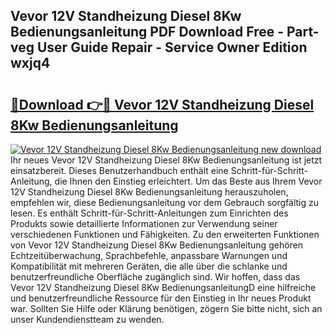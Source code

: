 ## Vevor 12V Standheizung Diesel 8Kw Bedienungsanleitung PDF Download Free - Part-veg User Guide Repair - Service Owner Edition wxjq4

# <h2><a href="http://df4ktr1.blite.top/?on=Vevor+12V+Standheizung+Diesel+8Kw+Bedienungsanleitung">🔗Download 👉🔴 Vevor 12V Standheizung Diesel 8Kw Bedienungsanleitung</a></h2>

[![Vevor 12V Standheizung Diesel 8Kw Bedienungsanleitung new download](https://i.imgur.com/lujVjoI.png)](http://df4ktr1.blite.top/?on=Vevor+12V+Standheizung+Diesel+8Kw+Bedienungsanleitung)
Ihr neues Vevor 12V Standheizung Diesel 8Kw Bedienungsanleitung ist jetzt einsatzbereit. Dieses Benutzerhandbuch enthält eine Schritt-für-Schritt-Anleitung, die Ihnen den Einstieg erleichtert. Um das Beste aus Ihrem Vevor 12V Standheizung Diesel 8Kw Bedienungsanleitung herauszuholen, empfehlen wir, diese Bedienungsanleitung vor dem Gebrauch sorgfältig zu lesen. Es enthält Schritt-für-Schritt-Anleitungen zum Einrichten des Produkts sowie detaillierte Informationen zur Verwendung seiner verschiedenen Funktionen und Fähigkeiten. Zu den erweiterten Funktionen von Vevor 12V Standheizung Diesel 8Kw Bedienungsanleitung gehören Echtzeitüberwachung, Sprachbefehle, anpassbare Warnungen und Kompatibilität mit mehreren Geräten, die alle über die schlanke und benutzerfreundliche Oberfläche zugänglich sind. Wir hoffen, dass das Vevor 12V Standheizung Diesel 8Kw BedienungsanleitungD eine hilfreiche und benutzerfreundliche Ressource für den Einstieg in Ihr neues Produkt war. Sollten Sie Hilfe oder Klärung benötigen, zögern Sie bitte nicht, sich an unser Kundendienstteam zu wenden.
